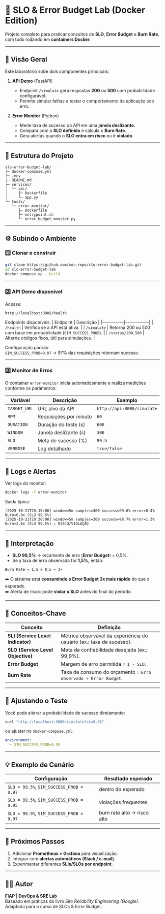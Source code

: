 # 🧭 SLO & Error Budget Lab (Docker Edition)

Projeto completo para praticar conceitos de **SLO**, **Error Budget** e **Burn Rate**, com tudo rodando em **containers Docker**.

---

## 🚀 Visão Geral

Este laboratório sobe dois componentes principais:

1. **API Demo** (FastAPI)  
   - Endpoint `/simulate` gera respostas **200** ou **500** com probabilidade configurável.  
   - Permite simular falhas e testar o comportamento da aplicação sob erro.

2. **Error Monitor** (Python)  
   - Mede taxa de sucesso da API em uma **janela deslizante**.  
   - Compara com o **SLO definido** e calcula o **Burn Rate**.  
   - Gera alertas quando o **SLO entra em risco** ou é **violado**.

---

## 📂 Estrutura do Projeto

```
slo-error-budget-lab/
├─ docker-compose.yml
├─ .env
├─ README.md
├─ services/
│  └─ api/
│     ├─ Dockerfile
│     └─ app.py
└─ tools/
   └─ error_monitor/
      ├─ Dockerfile
      ├─ entrypoint.sh
      └─ error_budget_monitor.py
```

---

## ⚙️ Subindo o Ambiente

### 1️⃣ Clonar e construir

```bash
git clone https://github.com/seu-repo/slo-error-budget-lab.git
cd slo-error-budget-lab
docker compose up --build
```

---

### 2️⃣ API Demo disponível

Acesse:
```
http://localhost:8080/health
```

Endpoints disponíveis:
| Endpoint | Descrição |
|-----------|------------|
| `/health` | Verifica se a API está ativa. |
| `/simulate` | Retorna 200 ou 500 com base em probabilidade (`SIM_SUCCESS_PROB`). |
| `/status/200,500` | Alterna códigos fixos, útil para simulações. |

Configuração padrão:  
`SIM_SUCCESS_PROB=0.97` → 97% das requisições retornam sucesso.

---

### 3️⃣ Monitor de Erros

O container `error-monitor` inicia automaticamente e realiza medições conforme os parâmetros:

| Variável | Descrição | Exemplo |
|-----------|------------|----------|
| `TARGET_URL` | URL alvo da API | `http://api:8080/simulate` |
| `RPM` | Requisições por minuto | `60` |
| `DURATION` | Duração do teste (s) | `600` |
| `WINDOW` | Janela deslizante (s) | `300` |
| `SLO` | Meta de sucesso (%) | `99.5` |
| `VERBOSE` | Log detalhado | `true/false` |

---

## 🔎 Logs e Alertas

Ver logs do monitor:
```bash
docker logs -f error-monitor
```

Saída típica:
```
[2025-10-21T20:15:00] window=5m samples=300 success=99.6% error=0.4% burn≈0.8x (SLO 99.5%)
[2025-10-21T20:20:00] window=5m samples=300 success=98.7% error=1.3% burn≈2.6x (SLO 99.5%) ⚠️ RISCO/VIOLAÇÃO
```

---

## 🧮 Interpretação

- **SLO 99,5%** → orçamento de erro (**Error Budget**) = 0,5%.  
- Se a taxa de erro observada for **1,5%**, então:

```
Burn Rate = 1,5 ÷ 0,5 = 3×
```

➡️ O sistema está **consumindo o Error Budget 3x mais rápido** do que o esperado.  
➡️ Alerta de risco: pode **violar o SLO** antes do final do período.

---

## 🧠 Conceitos-Chave

| Conceito | Definição |
|-----------|-----------|
| **SLI (Service Level Indicator)** | Métrica observável da experiência do usuário (ex.: taxa de sucesso). |
| **SLO (Service Level Objective)** | Meta de confiabilidade desejada (ex.: 99,9%). |
| **Error Budget** | Margem de erro permitida = `1 - SLO`. |
| **Burn Rate** | Taxa de consumo do orçamento = `Erro observado ÷ Error Budget`. |

---

## 🧩 Ajustando o Teste

Você pode alterar a probabilidade de sucesso diretamente:
```bash
curl "http://localhost:8080/simulate?ok=0.95"
```
ou ajustar no `docker-compose.yml`:
```yaml
environment:
  - SIM_SUCCESS_PROB=0.95
```

---

## 💡 Exemplo de Cenário

| Configuração | Resultado esperado |
|---------------|--------------------|
| `SLO = 99.5%`, `SIM_SUCCESS_PROB = 0.97` | dentro do esperado |
| `SLO = 99.5%`, `SIM_SUCCESS_PROB = 0.95` | violações frequentes |
| `SLO = 99.9%`, `SIM_SUCCESS_PROB = 0.97` | burn rate alto → risco alto |

---

## 📘 Próximos Passos

1. Adicionar **Prometheus + Grafana** para visualização.  
2. Integrar com **alertas automáticos (Slack / e-mail)**.  
3. Experimentar diferentes **SLIs/SLOs por endpoint**.  

---

## 🧑‍💻 Autor
**FIAP | DevOps & SRE Lab**  
Baseado em práticas do livro *Site Reliability Engineering (Google)*.  
Adaptado para o curso de SLOs & Error Budget.
